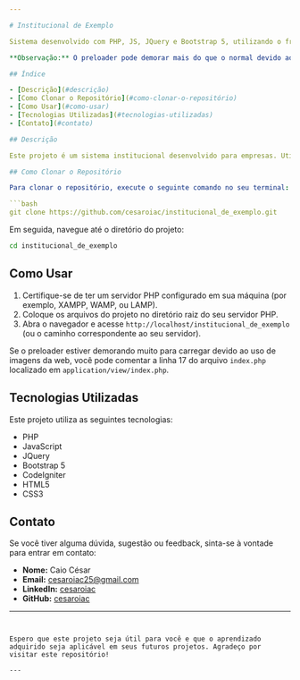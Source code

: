 ```yaml
---

# Institucional de Exemplo

Sistema desenvolvido com PHP, JS, JQuery e Bootstrap 5, utilizando o framework CodeIgniter (Exemplo de sistema Institucional).

**Observação:** O preloader pode demorar mais do que o normal devido ao uso de imagens carregadas diretamente da web. Para resolver isso, você pode comentar a linha 17 do arquivo `index.php`, que se encontra no caminho: `application/view/index.php`.

## Índice

- [Descrição](#descrição)
- [Como Clonar o Repositório](#como-clonar-o-repositório)
- [Como Usar](#como-usar)
- [Tecnologias Utilizadas](#tecnologias-utilizadas)
- [Contato](#contato)

## Descrição

Este projeto é um sistema institucional desenvolvido para empresas. Utiliza PHP, JavaScript, JQuery, Bootstrap 5 e o framework CodeIgniter. O sistema é projetado para ser uma plataforma simples e eficiente para gerenciar conteúdos institucionais de uma empresa.

## Como Clonar o Repositório

Para clonar o repositório, execute o seguinte comando no seu terminal:

```bash
git clone https://github.com/cesaroiac/institucional_de_exemplo.git
```

Em seguida, navegue até o diretório do projeto:

```bash
cd institucional_de_exemplo
```

## Como Usar

1. Certifique-se de ter um servidor PHP configurado em sua máquina (por exemplo, XAMPP, WAMP, ou LAMP).
2. Coloque os arquivos do projeto no diretório raiz do seu servidor PHP.
3. Abra o navegador e acesse `http://localhost/institucional_de_exemplo` (ou o caminho correspondente ao seu servidor).

Se o preloader estiver demorando muito para carregar devido ao uso de imagens da web, você pode comentar a linha 17 do arquivo `index.php` localizado em `application/view/index.php`.

## Tecnologias Utilizadas

Este projeto utiliza as seguintes tecnologias:

- PHP
- JavaScript
- JQuery
- Bootstrap 5
- CodeIgniter
- HTML5
- CSS3

## Contato

Se você tiver alguma dúvida, sugestão ou feedback, sinta-se à vontade para entrar em contato:

- **Nome:** Caio César
- **Email:** cesaroiac25@gmail.com
- **LinkedIn:** [cesaroiac](https://www.linkedin.com/in/cesaroiac/)
- **GitHub:** [cesaroiac](https://github.com/cesaroiac)

---
```


Espero que este projeto seja útil para você e que o aprendizado adquirido seja aplicável em seus futuros projetos. Agradeço por visitar este repositório!

---
